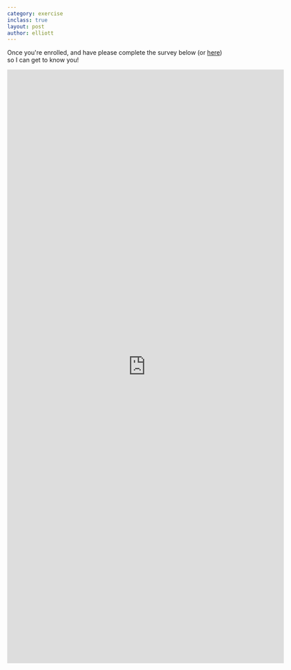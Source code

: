 ```yaml
---
category: exercise
inclass: true
layout: post
author: elliott
---
```



Once you're enrolled, and have please complete the survey below (or [here](https://forms.gle/W1fDD2GJSJzbkWxM7)) so I can get to know you!

<iframe src="https://docs.google.com/forms/d/e/1FAIpQLSeWFrx5P19G6Uh4S6zUQzqoxv7r9JH0ujtRcj3M4e58BMXKzw/viewform?embedded=true" width="640" height="1371" frameborder="0" marginheight="0" marginwidth="0">Loading…</iframe>